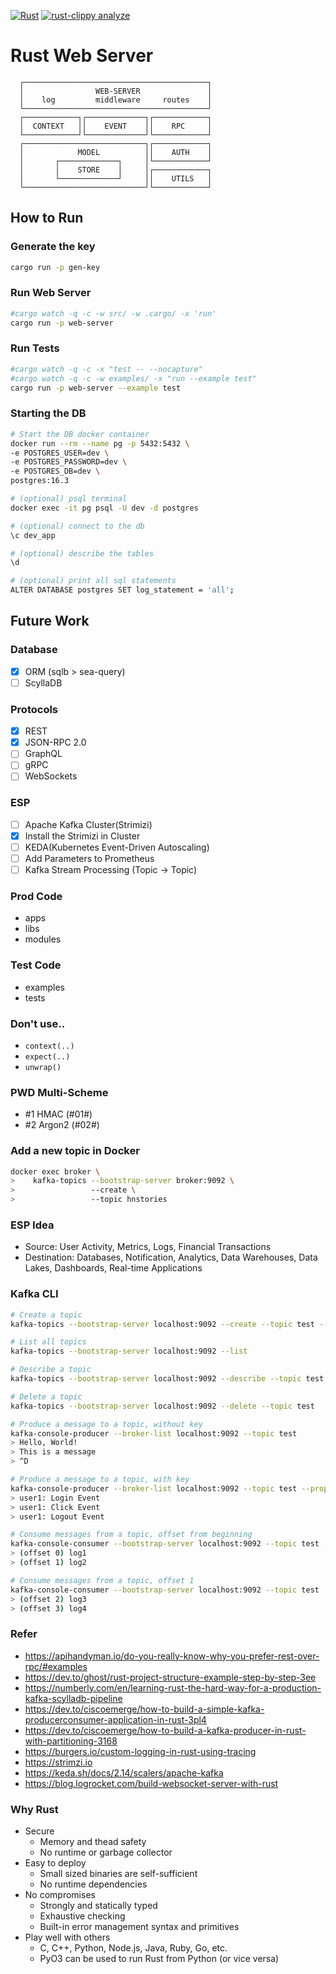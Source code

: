 [![Rust](https://github.com/bloomingFlower/axum_backend/actions/workflows/rust.yml/badge.svg)](https://github.com/bloomingFlower/axum_backend/actions/workflows/rust.yml)
[![rust-clippy analyze](https://github.com/bloomingFlower/axum_backend/actions/workflows/rust-clippy.yml/badge.svg)](https://github.com/bloomingFlower/axum_backend/actions/workflows/rust-clippy.yml)
# Rust Web Server
```plaintext
  ┌─────────────────────────────────────────┐
  │                WEB-SERVER               │
  │    log         middleware     routes    │
  └─────────────────────────────────────────┘
  ┌────────────┐┌─────────────┐┌────────────┐
  │  CONTEXT   ││    EVENT    ││    RPC     │
  └────────────┘└─────────────┘└────────────┘
  ┌───────────────────────────┐┌────────────┐
  │            MODEL          ││    AUTH    │
  │       ┌─────────────┐     │└────────────┘
  │       │    STORE    │     │┌────────────┐
  │       └─────────────┘     ││    UTILS   │
  └───────────────────────────┘└────────────┘
```

## How to Run

### Generate the key
```sh
cargo run -p gen-key
```


### Run Web Server
```sh
#cargo watch -q -c -w src/ -w .cargo/ -x 'run'
cargo run -p web-server
```
### Run Tests
```sh
#cargo watch -q -c -x "test -- --nocapture"
#cargo watch -q -c -w examples/ -x "run --example test"
cargo run -p web-server --example test
```

### Starting the DB
```sh
# Start the DB docker container
docker run --rm --name pg -p 5432:5432 \
-e POSTGRES_USER=dev \
-e POSTGRES_PASSWORD=dev \
-e POSTGRES_DB=dev \
postgres:16.3

# (optional) psql terminal
docker exec -it pg psql -U dev -d postgres

# (optional) connect to the db
\c dev_app

# (optional) describe the tables
\d

# (optional) print all sql statements
ALTER DATABASE postgres SET log_statement = 'all';
```

## Future Work
### Database
- [x] ORM (sqlb > sea-query)
- [ ] ScyllaDB

### Protocols
- [x] REST
- [x] JSON-RPC 2.0
- [ ] GraphQL
- [ ] gRPC
- [ ] WebSockets

### ESP
- [ ] Apache Kafka Cluster(Strimizi)
- [x] Install the Strimizi in Cluster
- [ ] KEDA(Kubernetes Event-Driven Autoscaling)
- [ ] Add Parameters to Prometheus
- [ ] Kafka Stream Processing (Topic -> Topic)

### Prod Code
- apps
- libs
- modules

### Test Code
- examples
- tests

### Don't use..
- `context(..)`
- `expect(..)`
- `unwrap()`

### PWD Multi-Scheme
- #1 HMAC (#01#)
- #2 Argon2 (#02#)

### Add a new topic in Docker
```sh
docker exec broker \
>    kafka-topics --bootstrap-server broker:9092 \
>                 --create \
>                 --topic hnstories
```

### ESP Idea
- Source: User Activity, Metrics, Logs, Financial Transactions
- Destination: Databases, Notification, Analytics, Data Warehouses, Data Lakes, Dashboards, Real-time Applications

### Kafka CLI
```sh
# Create a topic
kafka-topics --bootstrap-server localhost:9092 --create --topic test --partitions 1 --replication-factor 1

# List all topics
kafka-topics --bootstrap-server localhost:9092 --list

# Describe a topic
kafka-topics --bootstrap-server localhost:9092 --describe --topic test

# Delete a topic
kafka-topics --bootstrap-server localhost:9092 --delete --topic test

# Produce a message to a topic, without key
kafka-console-producer --broker-list localhost:9092 --topic test
> Hello, World!
> This is a message
> ^D

# Produce a message to a topic, with key
kafka-console-producer --broker-list localhost:9092 --topic test --property parse.key=true --property key.separator=:
> user1: Login Event
> user1: Click Event
> user1: Logout Event

# Consume messages from a topic, offset from beginning
kafka-console-consumer --bootstrap-server localhost:9092 --topic test --from-beginning
> (offset 0) log1
> (offset 1) log2

# Consume messages from a topic, offset 1
kafka-console-consumer --bootstrap-server localhost:9092 --topic test
> (offset 2) log3
> (offset 3) log4
```


### Refer
- https://apihandyman.io/do-you-really-know-why-you-prefer-rest-over-rpc/#examples
- https://dev.to/ghost/rust-project-structure-example-step-by-step-3ee
- https://numberly.com/en/learning-rust-the-hard-way-for-a-production-kafka-scylladb-pipeline
- https://dev.to/ciscoemerge/how-to-build-a-simple-kafka-producerconsumer-application-in-rust-3pl4
- https://dev.to/ciscoemerge/how-to-build-a-kafka-producer-in-rust-with-partitioning-3168
- https://burgers.io/custom-logging-in-rust-using-tracing
- https://strimzi.io
- https://keda.sh/docs/2.14/scalers/apache-kafka
- https://blog.logrocket.com/build-websocket-server-with-rust

### Why Rust
- Secure
  - Memory and thead safety
  - No runtime or garbage collector
- Easy to deploy
  - Small sized binaries are self-sufficient
  - No runtime dependencies
- No compromises
  - Strongly and statically typed
  - Exhaustive checking
  - Built-in error management syntax and primitives
- Play well with others
  - C, C++, Python, Node.js, Java, Ruby, Go, etc.
  - PyO3 can be used to run Rust from Python (or vice versa)